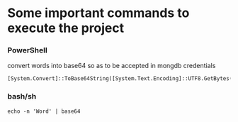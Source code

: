 # Some important commands to execute the project 
### PowerShell
convert words into base64 so as to be accepted in mongdb credentials
```
[System.Convert]::ToBase64String([System.Text.Encoding]::UTF8.GetBytes('Word')) 
```
### bash/sh
```
echo -n 'Word' | base64
```


